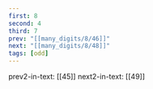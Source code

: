 ```yaml
---
first: 8
second: 4
third: 7
prev: "[[many_digits/8/46]]"
next: "[[many_digits/8/48]]"
tags: [odd]
---
```

prev2-in-text: [[45]]
next2-in-text: [[49]]
